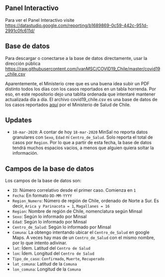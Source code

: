 ## Panel Interactivo
Para ver el Panel Interactivo visite https://datastudio.google.com/reporting/b1689869-0c59-442c-951d-2991c0fc611d/

## Base de datos
Para descargar o conectarse a la base de datos directamente, usar la dirección pública https://raw.githubusercontent.com/ivanMSC/COVID19_Chile/master/covid19_chile.csv

Aparentemente, el Ministerio cree que es una buena idea subir un PDF distinto todos los días con los casos reportados en un tabla horrenda. Por eso, en este repositorio dejo una tablita ordenada que intentaré mantener actualizada día a día.
El archivo covid19_chile.csv es una base de datos de los casos reportados [aquí](https://www.minsal.cl/nuevo-coronavirus-2019-ncov/casos-confirmados-en-chile-covid-19/) por el Ministerio de Salud de Chile.

## Updates
* `18-mar-2020`: A contar de hoy `18-mar-2020` MinSal no reporta datos granulares con `Sexo`, `Edad` ni `Centro_de_Salud`. Solo reporta el total de  casos por `Region`. Por lo que a partir de esta fecha, la base de datos tendrá muchos espacios vacíos, a menos que alguien quiera soltar la información.

## Campos de la base de datos
Los campos de la base de datos son:
* `ID`: Número correlativo desde el primer caso. Comienza en `1`
* `Fecha`: En formato `DD-MM-YYYY`
* `Region_Numero`: Número de región de Chile, ordenado de Norte a Sur. Es decir, `Arica y Parinacota = 1`, `Magallanes = 16`
* `Region`: Nombre de región de Chile, nomenclatura según Minsal
* `Sexo`: Según lo informado por Minsal
* `Edad`: Según lo informado por Minsal
* `Centro_de_Salud`: Según lo informado por Minsal
* `Comuna`: La obtengo intentando ubicar el `Centro_de_Salud` en google Maps. A veces hay mas de un `Centro_de_Salud` con el mismo nombre, por lo que intento adivinar.
* `lat`: Ídem. Latitud del `Centro de Salud`
* `lon`: Ídem. Longitud del `Centro de Salud`
* `Tipo_de_caso`: `Confirmado`, `Muerte`, `Recuperado`
* `lat_comuna`: Latitud de la `Comuna`
* `lon_comuna`: Longitud de la `Comuna`
